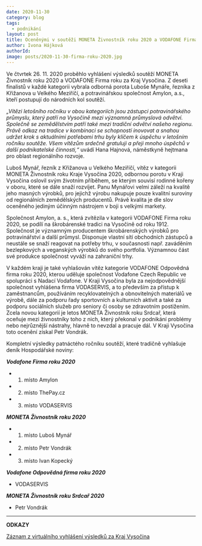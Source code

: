 ```yaml
---
date: 2020-11-30
category: blog
tags:
  - podnikání
layout: post
title: Oceněnými v soutěži MONETA Živnostník roku 2020 a VODAFONE Firma roku 2020 jsou v Kraji Vysočina řezník Luboš Mynář a společnost Amylon
author: Ivona Hájková
authorId:  
image: posts/2020-11-30-firma-roku-2020.jpg
---
```


Ve čtvrtek 26. 11. 2020 proběhlo vyhlášení výsledků soutěží MONETA Živnostník roku 2020 a VODAFONE Firma roku za Kraj Vysočina. Z deseti finalistů v každé kategorii vybrala odborná porota Luboše Mynáře, řezníka z Křižanova u Velkého Meziříčí, a potravinářskou společnost Amylon, a.s., kteří postupují do národních kol soutěží.
 
*„Vítězi letošního ročníku v obou kategoriích jsou zástupci potravinářského průmyslu, který patří na Vysočině mezi významná průmyslová odvětví. Společně se zemědělstvím patří také mezi tradiční odvětví našeho regionu. Právě odkaz na tradice v kombinaci se schopností inovovat a snahou udržet krok s aktuálními potřebami trhu byly klíčem k úspěchu v letošním ročníku soutěže. Všem vítězům srdečně gratuluji a přeji mnoho úspěchů v další podnikatelské činnosti,“* uvádí Hana Hajnová, náměstkyně hejtmana pro oblast regionálního rozvoje.

Luboš Mynář, řezník z Křižanova u Velkého Meziříčí, vítěz v kategorii MONETA Živnostník roku Kraje Vysočina 2020, odbornou porotu v Kraji Vysočina oslovil svým životním příběhem, se kterým souvisí rodinné kořeny v oboru, které se dále snaží rozvíjet. Panu Mynářovi velmi záleží na kvalitě jeho masných výrobků, pro jejichž výrobu nakupuje pouze kvalitní suroviny od regionálních zemědělských producentů. Právě kvalita je dle slov oceněného jediným účinným nástrojem v boji s velkými markety.  

Společnost Amylon, a. s., která zvítězila v kategorii VODAFONE Firma roku 2020, se podílí na škrobárenské tradici na Vysočině od roku 1912. Společnost je významným producentem škrobárenských výrobků pro potravinářství a další průmysl. Disponuje vlastní sítí obchodních zástupců a neustále se snaží reagovat na potřeby trhu, v současnosti např. zaváděním bezlepkových a veganských výrobků do svého portfolia. Významnou část své produkce společnost vyváží na zahraniční trhy. 

V každém kraji je také vyhlašován vítěz kategorie VODAFONE Odpovědná firma roku 2020, kterou uděluje společnost Vodafone Czech Republic ve spolupráci s Nadací Vodafone. V Kraji Vysočina byla za nejodpovědnější společnost vyhlášena firma VODASERVIS, a to především za přístup k zaměstnancům, používáním recyklovatelných a obnovitelných materiálů ve výrobě, dále za podporu řady sportovních a kulturních aktivit a také za podporu sociálních služeb pro seniory či osoby se zdravotním postižením. Zcela novou kategorií je letos MONETA Živnostník roku Srdcař, která oceňuje mezi živnostníky toho z nich, který překonal v podnikání problémy nebo nejrůznější nástrahy, hlavně to nevzdal a pracuje dál. V Kraji Vysočina toto ocenění získal Petr Vondrák.

Kompletní výsledky patnáctého ročníku soutěží, které tradičně vyhlašuje deník Hospodářské noviny:

***Vodafone Firma roku 2020***

- 1. místo Amylon
- 2. místo ThePay.cz
- 3. místo VODASERVIS

***MONETA Živnostník roku 2020***

- 1. místo Luboš Mynář
- 2. místo Petr Vondrák
- 3. místo Ivan Kopecký

***Vodafone Odpovědná firma roku 2020***

- VODASERVIS

***MONETA Živnostník roku Srdcař 2020***

- Petr Vondrák

---

**ODKAZY**

[Záznam z virtuálního vyhlášení výsledků za Kraj Vysočina](https://www.youtube.com/watch?v=XLJGBQZJ8cQ&feature=youtu.be)

